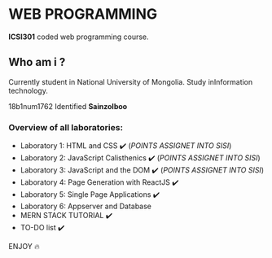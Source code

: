 # WEB PROGRAMMING 

**ICSI301** coded web programming course.
## Who am i ?
Currently student in National University of Mongolia. 
Study inInformation technology.

18b1num1762 Identified **Sainzolboo**

### Overview of all laboratories:

- Laboratory 1: HTML and CSS ✔️ (*POINTS ASSIGNET INTO SISI*)
- Laboratory 2: JavaScript Calisthenics ✔️ (*POINTS ASSIGNET INTO SISI*)
- Laboratory 3: JavaScript and the DOM ✔️ (*POINTS ASSIGNET INTO SISI*)
- Laboratory 4: Page Generation with ReactJS ✔️ 
- Laboratory 5: Single Page Applications ✔️ 
- Laboratory 6: Appserver and Database
- MERN STACK TUTORIAL ✔️ 
- TO-DO list ✔️

ENJOY 🔥
